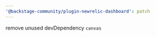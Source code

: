 ```yaml
---
'@backstage-community/plugin-newrelic-dashboard': patch
---
```


remove unused devDependency `canvas`
